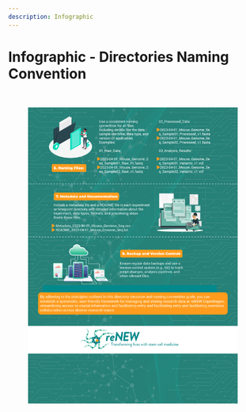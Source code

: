 ```yaml
---
description: Infographic
---
```


# Infographic - Directories Naming Convention

<div data-full-width="true">

<figure><img src="../../../../../../.gitbook/assets/Directory and Naming Structure - 1.jpg" alt=""><figcaption></figcaption></figure>

</div>

<figure><img src="../../../../../../.gitbook/assets/Directory and Naming Structure - 2.jpg" alt=""><figcaption></figcaption></figure>
